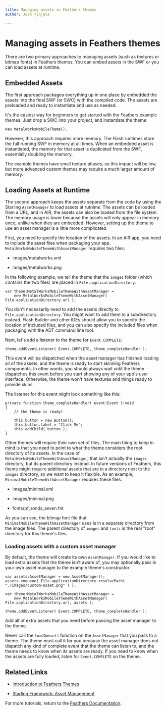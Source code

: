 ```yaml
---
title: Managing assets in Feathers themes  
author: Josh Tynjala

---
```

# Managing assets in Feathers themes

There are two primary approaches to managing assets (such as textures or bitmap fonts) in Feathers themes. You can embed assets in the SWF or you can load assets at runtime.

## Embedded Assets

The first approach packages everything up in one place by embedded the assets into the final SWF (or SWC) with the compiled code. The assets are preloaded and ready to instantiate and use as needed.

It's the easiest way for beginners to get started with the Feathers example themes. Just drop a SWC into your project, and instantiate the theme:

``` code
new MetalWorksMobileTheme();
```

However, this approach requires more memory. The Flash runtimes store the full running SWF in memory at all times. When an embedded asset is instantiated, the memory for that asset is duplicated from the SWF, essentially doubling the memory.

The example themes have small texture atlases, so this impact will be low, but more advanced custom themes may require a much larger amount of memory.

## Loading Assets at Runtime

The second approach keeps the assets separate from the code by using the Starling `AssetManager` to load assets at rutnime. The assets can be loaded from a URL, and in AIR, the assets can also be loaded from the file system. The memory usage is lower because the assets will only appear in memory once, unlike when they are embedded. However, setting up the theme to use an asset manager is a little more complicated.

First, you need to specify the location of the assets. In an AIR app, you need to include the asset files when packaging your app. `MetalWorksMobileThemeWithAssetManager` requires two files:

-   images/metalworks.xml

-   images/metalworks.png

In the following example, we tell the theme that the `images` folder (which contains the two files) are placed in `File.applicationDirectory`:

``` code
var theme:MetalWorksMobileThemeWithAssetManager =
    new MetalWorksMobileThemeWithAssetManager( File.applicationDirectory.url );
```

You don't necessarily need to add the assets directly to `File.applicationDirectory`. You might want to add them to a subdirectory instead. Flash Builder and other IDEs should allow you to specify the location of included files, and you can also specify the included files when packaging with the ADT command line tool.

Next, let's add a listener to the theme for `Event.COMPLETE`:

``` code
theme.addEventListener( Event.COMPLETE, theme_completeHandler );
```

This event will be dispatched when the asset manager has finished loading all of the assets, and the theme is ready to start skinning Feathers components. In other words, you should always wait until the theme dispatches this event before you start showing any of your app's user interface. Otherwise, the theme won't have textures and things ready to provide skins.

The listener for this event might look something like this:

``` code
private function theme_completeHandler( event:Event ):void
{
    // the theme is ready!
 
    this.button = new Button();
    this.button.label = "Click Me";
    this.addChild( button );
}
```

Other themes will require their own set of files. The main thing to keep in mind is that you need to point to what the theme considers the root directory of its assets. In the case of `MetalWorksMobileThemeWithAssetManager`, that isn't actually the `images` directory, but its parent directory instead.
In future versions of Feathers, this theme might require additional assets that are in a directory next to the `images` directory, so we want to keep it flexible. As an example, `MinimalMobileThemeWithAssetManager` requires these files:

-   images/minimal.xml

-   images/minimal.png

-   fonts/pf\_ronda\_seven.fnt

As you can see, the bitmap font file that `MinimalMobileThemeWithAssetManager` uses is in a separate directory from the image files. The parent directory of `images` and `fonts` is the real "root" directory for this theme's files.

### Loading assets with a custom asset manager

By default, the theme will create its own `AssetManager`. If you would like to load extra assets that the theme isn't aware of, you may optionally pass in your own asset manager to the example theme's constructor:

``` code
var assets:AssetManager = new AssetManager();
assets.enqueue( File.applicationDirectory.resolvePath( "./images/custom-asset.png" ) );
 
var theme:MetalWorksMobileThemeWithAssetManager =
    new MetalWorksMobileThemeWithAssetManager( File.applicationDirectory.url, assets );
 
theme.addEventListener( Event.COMPLETE, theme_completeHandler );
```

Add all of extra assets that you need before passing the asset manager to the theme.

Never call the `loadQueue()` function on the `AssetManager` that you pass to a theme. The theme must call it for you because the asset manager does not dispatch any kind of complete event that the theme can listen to, and the theme needs to know when its assets are ready. If you need to know when the assets are fully loaded, listen for `Event.COMPLETE` on the theme.

## Related Links

-   [Introduction to Feathers Themes](themes.html)

-   [Starling Framework: Asset Management](http://wiki.starling-framework.org/manual/asset_management)

For more tutorials, return to the [Feathers Documentation](index.html).


